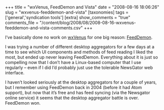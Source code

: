+++
title = "wxVenus, FeedDemon and Vista"
date = "2008-08-16 18:06:26"
slug = "wxvenus-feeddemon-and-vista"
[taxonomies]
tags = ['general','syndication tools']
[extra]
show_comments = "true"
comments_file = "/content/blog/2008/08/2008-08-16-wxvenus-feeddemon-and-vista-comments.csv"
+++

I’ve basically done no work on [wxVenus](http://philwilson.org/blog/2008/03/wxvenus) for one big reason: [FeedDemon](http://www.newsgator.com/individuals/feeddemon/).

I was trying a number of different desktop aggregators for a few days at a time to see which UI components and methods of feed reading I liked the most, but ended up never leaving FeedDemon. Everything about it is just so compelling now that I don’t have a Linux-based computer that I use regularly – even if I did I’d probably just use the tolerable NewsGator web interface.

I haven’t looked seriously at the desktop aggregators for a couple of years, but I remember using FeedDemon back in 2004 (before it had Atom support), but now that it’s free and has feed syncing (via the Newsgator online service) it seems that the desktop aggregator battle is over. FeedDemon won.
